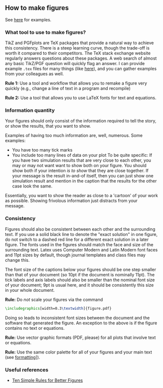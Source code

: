## How to make figures

See [here](../templates/paper/figures) for examples.

### What tool to use to make figures?

TikZ and PGFplots are TeX packages that provide a natural way to achieve this consistency.
There is a steep learning curve, though the trade-off is worth it compared to their competitors. 
The TeX stack exchange website regularly answers questions about these packages. 
A web search of almost any basic TikZ/PGF question will quickly flag an answer.
I can provide example `.tex` files for many things (like [here](../templates/paper/figures)), and you can gather examples from your colleagues as well.

**Rule 1:** Use a tool and workflow that allows you to remake a figure very quickly (e.g., change a line of text in a program and recompile) 

**Rule 2:** Use a tool that allows you to use LaTeX fonts for text and equations.

### Information quantity

Your figures should only consist of the information required to tell the story, or show the results, that you want to show.

Examples of having too much information are, well, numerous. Some examples:
* You have too many tick marks
* You include too many lines of data on your plot
To be quite specific: If you have two simulation results that are very close to each other, you may or may not want want to show both on your figure.
You should show both if your intention _is to show_ that they are close together.
If your message is the result in-and-of itself, then you can just show one simulation result and mention in the caption that the results for the other case look the same.

Essentially, you want to show the reader as close to a 'cartoon' of your work as possible.
Showing frivolous information just distracts from your message.

### Consistency 

Figures should also be consistent between each other and the surrounding text. 
If you use a solid black line to denote the "exact solution" in one figure, do not switch to a dashed red line for a different exact solution in a later figure. 
The fonts used in the figures should match the face and size of the surrounding text. 
Latex uses Computer Modern and Latin Modern font faces and 11pt sizes by default, though journal templates and class files may change this. 

The font size of the captions below your figures should be one step smaller than that of your document (so 10pt if the document is nominally 11pt).
The tick labels and axis labels should also be smaller than the nominal font size of your document; 9pt is usual here, and it should be consistently this size in your whole document.

**Rule:** Do _not_ scale your figures via the command
```tex
\includegraphics[width=0.3\textwidth]{figure.pdf}
```
Doing so leads to inconsistent font sizes between the document and the software that generated the figure. 
An exception to the above is if the figure contains no text or equations.

**Rule:** Use vector graphic formats (PDF, please) for all plots that involve text or equations.

**Rule:** Use the same color palette for all of your figures and your main text (see [formatting](formatting.md)]).

### Useful references

* [Ten Simple Rules for Better Figures](https://journals.plos.org/ploscompbiol/article?id=10.1371/journal.pcbi.1003833)
